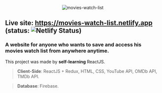 <p align="center">
  <img src="https://www.tryimg.com/u/2020/03/07/LOGO-1-DARK-SMALL-400.png" alt="movies-watch-list">
</p>

## Live site: https://movies-watch-list.netlify.app (status: ![Netlify Status](https://api.netlify.app/api/v1/badges/62e2ed3b-15ea-4a4a-a466-c0b14133bf71/deploy-status))

### A website for anyone who wants to save and access his movies watch list from anywhere anytime.

This project was made by **self-learning** ReactJS.

> **Client-Side**: ReactJS + Redux, HTML, CSS, YouTube API, OMDb API, TMDb API.

> **Database**: Firebase.

